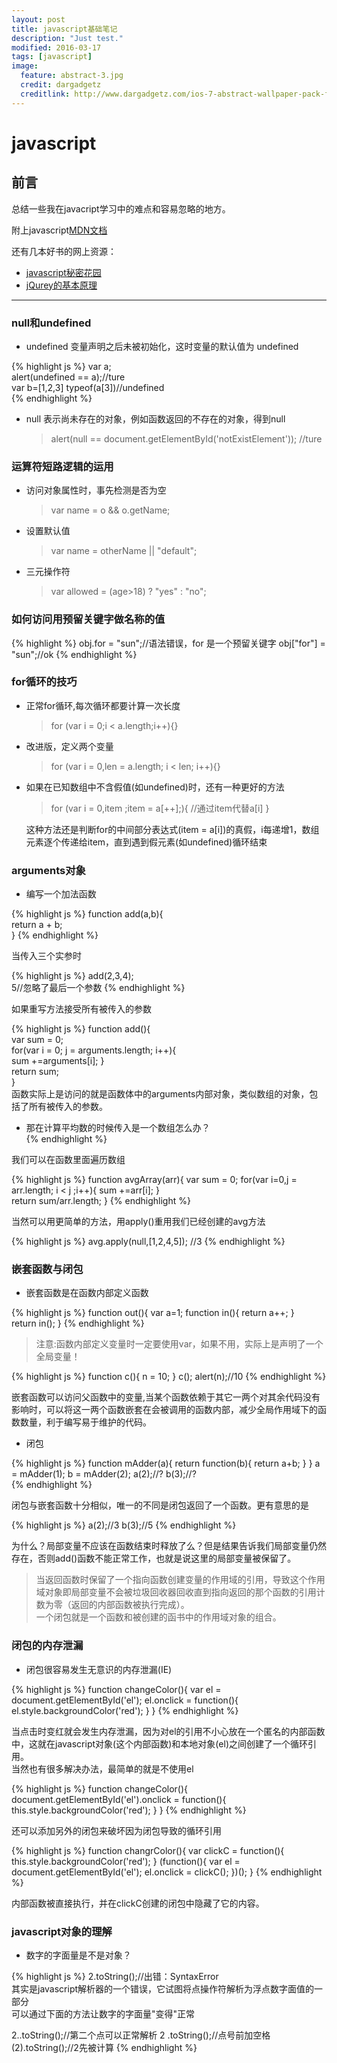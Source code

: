 ```yaml
---
layout: post
title: javascript基础笔记
description: "Just test."
modified: 2016-03-17
tags: [javascript]
image:
  feature: abstract-3.jpg
  credit: dargadgetz
  creditlink: http://www.dargadgetz.com/ios-7-abstract-wallpaper-pack-for-iphone-5-and-ipod-touch-retina/
---
```

# javascript
## 前言  
总结一些我在javacript学习中的难点和容易忽略的地方。
 
附上javascript[MDN文档](https://developer.mozilla.org/zh-CN/docs/Web/JavaScript)  

还有几本好书的网上资源：
  
- [javascript秘密花园](http://bonsaiden.github.io/JavaScript-Garden/zh/)  
- [jQurey的基本原理](http://docs.huihoo.com/jquery/jquery-fundamentals/zh-cn/index.html) 

 - - -

### null和undefined  
- undefined 变量声明之后未被初始化，这时变量的默认值为 undefined 

{% highlight js %}
var a;  
alert(undefined == a);//ture  
var b=[1,2,3]
typeof(a[3])//undefined  
{% endhighlight %}
 
- null 表示尚未存在的对象，例如函数返回的不存在的对象，得到null  
	
	>alert(null == document.getElementById('notExistElement'));  //ture  

### 运算符短路逻辑的运用
- 访问对象属性时，事先检测是否为空
	>var name = o && o.getName;
- 设置默认值
	>var name = otherName || "default";
- 三元操作符
	>var allowed = (age>18) ? "yes" : "no";

### 如何访问用预留关键字做名称的值

{% highlight %}
obj.for = "sun";//语法错误，for 是一个预留关键字
obj["for"] = "sun";//ok
{% endhighlight %}

### for循环的技巧
- 正常for循环,每次循环都要计算一次长度
	>for (var i = 0;i < a.length;i++){}
- 改进版，定义两个变量

	>for (var i = 0,len = a.length; i < len; i++){}

- 如果在已知数组中不含假值(如undefined)时，还有一种更好的方法

	>for (var i = 0,item ;item = a[++];){  //通过item代替a[i]  }  
	
     这种方法还是判断for的中间部分表达式(item = a[i])的真假，i每递增1，数组元素逐个传递给item，直到遇到假元素(如undefined)循环结束
     
### arguments对象

- 编写一个加法函数

{% highlight js %}
function add(a,b){  
	return a + b;  
}
{% endhighlight %}
	
当传入三个实参时

{% highlight js %}
add(2,3,4);  
5//忽略了最后一个参数
{% endhighlight %}
	
如果重写方法接受所有被传入的参数

{% highlight js %}
function add(){  
	var sum = 0;  
	for(var i = 0; j = arguments.length; i++){  
	sum +=arguments[i];
	}  
	return sum;  
}   
函数实际上是访问的就是函数体中的arguments内部对象，类似数组的对象，包括了所有被传入的参数。
- 那在计算平均数的时候传入是一个数组怎么办？  
{% endhighlight %}
  
我们可以在函数里面遍历数组

{% highlight js %}
function avgArray(arr){
	var sum = 0;
	for(var i=0,j = arr.length; i < j ;i++){
		sum +=arr[i];
	}	
	return sum/arr.length;
}
{% endhighlight %} 

当然可以用更简单的方法，用apply()重用我们已经创建的avg方法

{% highlight js %}
avg.apply(null,[1,2,4,5]);
//3
{% endhighlight %}
  
### 嵌套函数与闭包  
    
- 嵌套函数是在函数内部定义函数
		
{% highlight js %}
function out(){
	var a=1;
	function in(){
		return a++;
	}		
	return in();
}
{% endhighlight %}
 

>注意:函数内部定义变量时一定要使用var，如果不用，实际上是声明了一个全局变量！

{% highlight js %}
function c(){
	n = 10;
}
c();
alert(n);//10
{% endhighlight %}

嵌套函数可以访问父函数中的变量,当某个函数依赖于其它一两个对其余代码没有影响时，可以将这一两个函数嵌套在会被调用的函数内部，减少全局作用域下的函数数量，利于编写易于维护的代码。
	
- 闭包

{% highlight js %}
function mAdder(a){
	return function(b){
		return a+b;
	}
}
a = mAdder(1);
b = mAdder(2);
a(2);//?
b(3);//?  
{% endhighlight %}

闭包与嵌套函数十分相似，唯一的不同是闭包返回了一个函数。更有意思的是

{% highlight js %}
a(2);//3
b(3);//5
{% endhighlight %}
	
为什么？局部变量不应该在函数结束时释放了么？但是结果告诉我们局部变量仍然存在，否则add()函数不能正常工作，也就是说这里的局部变量被保留了。

>当返回函数时保留了一个指向函数创建变量的作用域的引用，导致这个作用域对象即局部变量不会被垃圾回收器回收直到指向返回的那个函数的引用计数为零（返回的内部函数被执行完成）。  
>一个闭包就是一个函数和被创建的函书中的作用域对象的组合。

### 闭包的内存泄漏  
- 闭包很容易发生无意识的内存泄漏(IE)
	
{% highlight js %}
function changeColor(){
	var el = document.getElementById('el');
	el.onclick = function(){
		el.style.backgroundColor('red');
	}
}
{% endhighlight %}

当点击时变红就会发生内存泄漏，因为对el的引用不小心放在一个匿名的内部函数中，这就在javascript对象(这个内部函数)和本地对象(el)之间创建了一个循环引用。  
当然也有很多解决办法，最简单的就是不使用el

{% highlight js %}
function changeColor(){
	document.getElementById('el').onclick = function(){
		this.style.backgroundColor('red');
	}
}
{% endhighlight %}

还可以添加另外的闭包来破坏因为闭包导致的循环引用 

{% highlight js %}
function changrColor(){
	var clickC = function(){
		this.style.backgroundColor('red');
	}
	(function(){
		var el = document.getElementById('el');
		el.onclick = clickC();
	})();
}
{% endhighlight %}

内部函数被直接执行，并在clickC创建的闭包中隐藏了它的内容。

### javascript对象的理解

- 数字的字面量是不是对象？

{% highlight js %}
2.toString();//出错：SyntaxError    
其实是javascript解析器的一个错误，它试图将点操作符解析为浮点数字面值的一部分  
可以通过下面的方法让数字的字面量"变得"正常

2..toString();//第二个点可以正常解析
2 .toString();//点号前加空格
(2).toString();//2先被计算
{% endhighlight %}
